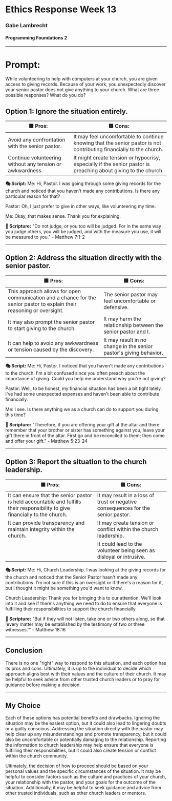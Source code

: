 # Ethics Response Week 13
### Gabe Lambrecht
#### Programming Foundations 2
---
# Prompt: 
While volunteering to help with computers at your church, you are given access to giving records. Because of your work, you unexpectedly discover your senior pastor does not give anything to your church. What are three possible responses? What do you do?

## Option 1: Ignore the situation entirely.

| **🟩 Pros:**     | **🟥 Cons:**        |
| ----------| ----------  |
| Avoid any confrontation with the senior pastor.    | It may feel uncomfortable to continue knowing that the senior pastor is not contributing financially to the church.       |
| Continue volunteering without any tension or awkwardness.    | It might create tension or hypocrisy, especially if the senior pastor is preaching about giving to the church.      |


**🎭 Script:**
Me: Hi, Pastor. I was going through some giving records for the church and noticed that you haven't made any contributions. Is there any particular reason for that?

Pastor: Oh, I just prefer to give in other ways, like volunteering my time.

Me: Okay, that makes sense. Thank you for explaining.


**📖 Scripture:**
"Do not judge, or you too will be judged. For in the same way you judge others, you will be judged, and with the measure you use, it will be measured to you." - Matthew 7:1-2



--- 

## Option 2: Address the situation directly with the senior pastor.

| **🟩 Pros:**     | **🟥 Cons:**       |
| ----------| ----------  |
| This approach allows for open communication and a chance for the senior pastor to explain their reasoning or oversight.    | The senior pastor may feel uncomfortable or defensive.      |
| It may also prompt the senior pastor to start giving to the church.     | It may harm the relationship between the senior pastor and I.      |
| It can help to avoid any awkwardness or tension caused by the discovery.     | It may result in no change in the senior pastor's giving behavior.       |


**🎭 Script:**
Me: Hi, Pastor. I noticed that you haven't made any contributions to the church. I'm a bit confused since you often preach about the importance of giving. Could you help me understand why you're not giving?

Pastor: Well, to be honest, my financial situation has been a bit tight lately. I've had some unexpected expenses and haven't been able to contribute financially.

Me: I see. Is there anything we as a church can do to support you during this time?


**📖 Scripture:**
"Therefore, if you are offering your gift at the altar and there remember that your brother or sister has something against you, leave your gift there in front of the altar. First go and be reconciled to them; then come and offer your gift." - Matthew 5:23-24



---

## Option 3:  Report the situation to the church leadership.

| **🟩 Pros:**     | **🟥 Cons:**       |
| ----------| ----------  |
| It can ensure that the senior pastor is held accountable and fulfills their responsibility to give financially to the church.    | It may result in a loss of trust or negative consequences for the senior pastor.      |
| It can provide transparency and maintain integrity within the church.    | It may create tension or conflict within the church leadership.       |
|      | It could lead to the volunteer being seen as disloyal or intrusive.       |



**🎭 Script:**
Me: Hi, Church Leadership. I was looking at the giving records for the church and noticed that the Senior Pastor hasn't made any contributions. I'm not sure if this is an oversight or if there's a reason for it, but I thought it might be something you'd want to know.

Church Leadership: Thank you for bringing this to our attention. We'll look into it and see if there's anything we need to do to ensure that everyone is fulfilling their responsibilities to support the church financially.


**📖 Scripture:**
"But if they will not listen, take one or two others along, so that 'every matter may be established by the testimony of two or three witnesses.'" - Matthew 18:16


--- 
## Conclusion
There is no one "right" way to respond to this situation, and each option has its pros and cons. Ultimately, it is up to the individual to decide which approach aligns best with their values and the culture of their church. It may be helpful to seek advice from other trusted church leaders or to pray for guidance before making a decision.

---
## My Choice
Each of these options has potential benefits and drawbacks. Ignoring the situation may be the easiest option, but it could also lead to lingering doubts or a guilty conscious. Addressing the situation directly with the pastor may help clear up any misunderstandings and promote transparency, but it could also be uncomfortable or potentially damaging to the relationship. Reporting the information to church leadership may help ensure that everyone is fulfilling their responsibilities, but it could also create tension or conflict within the church community.

Ultimately, the decision of how to proceed should be based on your personal values and the specific circumstances of the situation. It may be helpful to consider factors such as the culture and practices of your church, your relationship with the pastor, and your goals for the outcome of the situation. Additionally, it may be helpful to seek guidance and advice from other trusted individuals, such as other church leaders or mentors.
